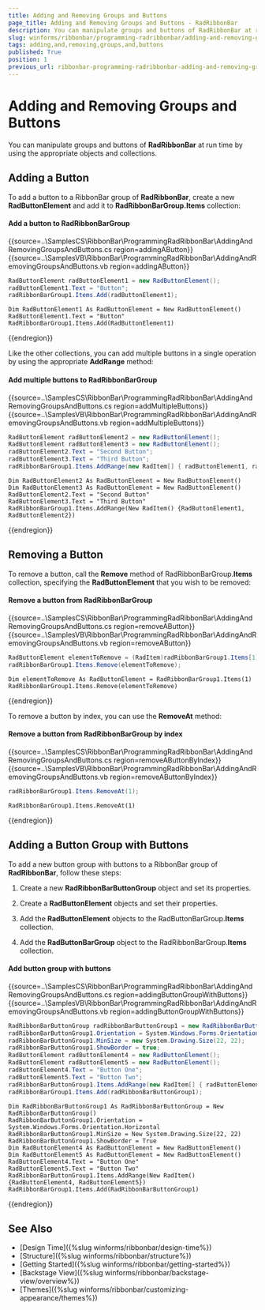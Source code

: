 ```yaml
---
title: Adding and Removing Groups and Buttons
page_title: Adding and Removing Groups and Buttons - RadRibbonBar
description: You can manipulate groups and buttons of RadRibbonBar at run time by using the appropriate objects and collections.
slug: winforms/ribbonbar/programming-radribbonbar/adding-and-removing-groups-and-buttons
tags: adding,and,removing,groups,and,buttons
published: True
position: 1
previous_url: ribbonbar-programming-radribbonbar-adding-and-removing-groups-and-buttons
---
```


# Adding and Removing Groups and Buttons

You can manipulate groups and buttons of __RadRibbonBar__ at run time by using the appropriate objects and collections.

## Adding a Button

To add a button to a RibbonBar group of __RadRibbonBar__, create a new __RadButtonElement__ and add it to __RadRibbonBarGroup.Items__ collection:

#### Add a button to RadRibbonBarGroup

{{source=..\SamplesCS\RibbonBar\ProgrammingRadRibbonBar\AddingAndRemovingGroupsAndButtons.cs region=addingAButton}} 
{{source=..\SamplesVB\RibbonBar\ProgrammingRadRibbonBar\AddingAndRemovingGroupsAndButtons.vb region=addingAButton}} 

````C#
RadButtonElement radButtonElement1 = new RadButtonElement();
radButtonElement1.Text = "Button";
radRibbonBarGroup1.Items.Add(radButtonElement1);

````
````VB.NET
Dim RadButtonElement1 As RadButtonElement = New RadButtonElement()
RadButtonElement1.Text = "Button"
RadRibbonBarGroup1.Items.Add(RadButtonElement1)

````

{{endregion}}

Like the other collections, you can add multiple buttons in a single operation by using the appropriate __AddRange__ method:

#### Add multiple buttons to RadRibbonBarGroup

{{source=..\SamplesCS\RibbonBar\ProgrammingRadRibbonBar\AddingAndRemovingGroupsAndButtons.cs region=addMultipleButtons}} 
{{source=..\SamplesVB\RibbonBar\ProgrammingRadRibbonBar\AddingAndRemovingGroupsAndButtons.vb region=addMultipleButtons}} 

````C#
RadButtonElement radButtonElement2 = new RadButtonElement();
RadButtonElement radButtonElement3 = new RadButtonElement();
radButtonElement2.Text = "Second Button";
radButtonElement3.Text = "Third Button";
radRibbonBarGroup1.Items.AddRange(new RadItem[] { radButtonElement1, radButtonElement2 });

````
````VB.NET
Dim RadButtonElement2 As RadButtonElement = New RadButtonElement()
Dim RadButtonElement3 As RadButtonElement = New RadButtonElement()
RadButtonElement2.Text = "Second Button"
RadButtonElement3.Text = "Third Button"
RadRibbonBarGroup1.Items.AddRange(New RadItem() {RadButtonElement1, RadButtonElement2})

````

{{endregion}}

## Removing a Button

To remove a button, call the __Remove__ method of RadRibbonBarGroup.__Items__ collection, specifying the __RadButtonElement__ that you wish to be removed:

#### Remove a button from RadRibbonBarGroup

{{source=..\SamplesCS\RibbonBar\ProgrammingRadRibbonBar\AddingAndRemovingGroupsAndButtons.cs region=removeAButton}} 
{{source=..\SamplesVB\RibbonBar\ProgrammingRadRibbonBar\AddingAndRemovingGroupsAndButtons.vb region=removeAButton}} 

````C#
RadButtonElement elementToRemove = (RadItem)radRibbonBarGroup1.Items[1] as RadButtonElement;
radRibbonBarGroup1.Items.Remove(elementToRemove);

````
````VB.NET
Dim elementToRemove As RadButtonElement = RadRibbonBarGroup1.Items(1)
RadRibbonBarGroup1.Items.Remove(elementToRemove)

````

{{endregion}}

To remove a button by index, you can use the __RemoveAt__ method:

#### Remove a button from RadRibbonBarGroup by index

{{source=..\SamplesCS\RibbonBar\ProgrammingRadRibbonBar\AddingAndRemovingGroupsAndButtons.cs region=removeAButtonByIndex}} 
{{source=..\SamplesVB\RibbonBar\ProgrammingRadRibbonBar\AddingAndRemovingGroupsAndButtons.vb region=removeAButtonByIndex}} 

````C#
radRibbonBarGroup1.Items.RemoveAt(1);

````
````VB.NET
RadRibbonBarGroup1.Items.RemoveAt(1)

````

{{endregion}}

## Adding a Button Group with Buttons

To add a new button group with buttons to a RibbonBar group of __RadRibbonBar__, follow these steps:

1. Create a new __RadRibbonBarButtonGroup__ object and set its properties. 

1. Create a __RadButtonElement__ objects and set their properties. 

1. Add the __RadButtonElement__ objects to the RadButtonBarGroup.__Items__ collection. 

1. Add the __RadButtonBarGroup__ object to the RadRibbonBarGroup.__Items__ collection. 

#### Add button group with buttons

{{source=..\SamplesCS\RibbonBar\ProgrammingRadRibbonBar\AddingAndRemovingGroupsAndButtons.cs region=addingButtonGroupWithButtons}} 
{{source=..\SamplesVB\RibbonBar\ProgrammingRadRibbonBar\AddingAndRemovingGroupsAndButtons.vb region=addingButtonGroupWithButtons}} 

````C#
RadRibbonBarButtonGroup radRibbonBarButtonGroup1 = new RadRibbonBarButtonGroup();
radRibbonBarButtonGroup1.Orientation = System.Windows.Forms.Orientation.Horizontal;
radRibbonBarButtonGroup1.MinSize = new System.Drawing.Size(22, 22);
radRibbonBarButtonGroup1.ShowBorder = true;
RadButtonElement radButtonElement4 = new RadButtonElement();
RadButtonElement radButtonElement5 = new RadButtonElement();
radButtonElement4.Text = "Button One";
radButtonElement5.Text = "Button Two";
radRibbonBarButtonGroup1.Items.AddRange(new RadItem[] { radButtonElement1, radButtonElement2 });
radRibbonBarGroup1.Items.Add(radRibbonBarButtonGroup1);

````
````VB.NET
Dim RadRibbonBarButtonGroup1 As RadRibbonBarButtonGroup = New RadRibbonBarButtonGroup()
RadRibbonBarButtonGroup1.Orientation = System.Windows.Forms.Orientation.Horizontal
RadRibbonBarButtonGroup1.MinSize = New System.Drawing.Size(22, 22)
RadRibbonBarButtonGroup1.ShowBorder = True
Dim RadButtonElement4 As RadButtonElement = New RadButtonElement()
Dim RadButtonElement5 As RadButtonElement = New RadButtonElement()
RadButtonElement4.Text = "Button One"
RadButtonElement5.Text = "Button Two"
RadRibbonBarButtonGroup1.Items.AddRange(New RadItem() {RadButtonElement4, RadButtonElement5})
RadRibbonBarGroup1.Items.Add(RadRibbonBarButtonGroup1)

````

{{endregion}}

## See Also

* [Design Time]({%slug winforms/ribbonbar/design-time%})
* [Structure]({%slug winforms/ribbonbar/structure%})
* [Getting Started]({%slug winforms/ribbonbar/getting-started%})
* [Backstage View]({%slug winforms/ribbonbar/backstage-view/overview%})
* [Themes]({%slug winforms/ribbonbar/customizing-appearance/themes%}) 
